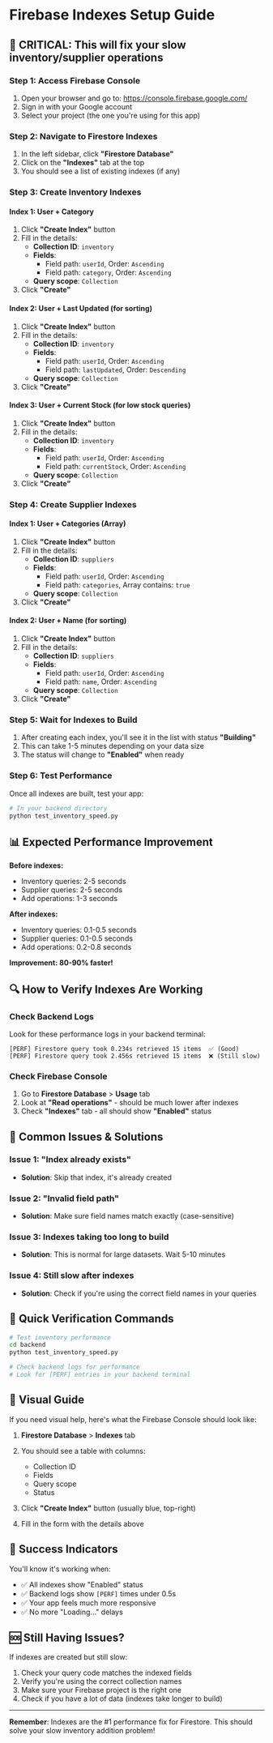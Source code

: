 # Firebase Indexes Setup Guide

## 🚨 CRITICAL: This will fix your slow inventory/supplier operations

### Step 1: Access Firebase Console

1. Open your browser and go to: https://console.firebase.google.com/
2. Sign in with your Google account
3. Select your project (the one you're using for this app)

### Step 2: Navigate to Firestore Indexes

1. In the left sidebar, click **"Firestore Database"**
2. Click on the **"Indexes"** tab at the top
3. You should see a list of existing indexes (if any)

### Step 3: Create Inventory Indexes

#### Index 1: User + Category
1. Click **"Create Index"** button
2. Fill in the details:
   - **Collection ID**: `inventory`
   - **Fields**:
     - Field path: `userId`, Order: `Ascending`
     - Field path: `category`, Order: `Ascending`
   - **Query scope**: `Collection`
3. Click **"Create"**

#### Index 2: User + Last Updated (for sorting)
1. Click **"Create Index"** button
2. Fill in the details:
   - **Collection ID**: `inventory`
   - **Fields**:
     - Field path: `userId`, Order: `Ascending`
     - Field path: `lastUpdated`, Order: `Descending`
   - **Query scope**: `Collection`
3. Click **"Create"**

#### Index 3: User + Current Stock (for low stock queries)
1. Click **"Create Index"** button
2. Fill in the details:
   - **Collection ID**: `inventory`
   - **Fields**:
     - Field path: `userId`, Order: `Ascending`
     - Field path: `currentStock`, Order: `Ascending`
   - **Query scope**: `Collection`
3. Click **"Create"**

### Step 4: Create Supplier Indexes

#### Index 1: User + Categories (Array)
1. Click **"Create Index"** button
2. Fill in the details:
   - **Collection ID**: `suppliers`
   - **Fields**:
     - Field path: `userId`, Order: `Ascending`
     - Field path: `categories`, Array contains: `true`
   - **Query scope**: `Collection`
3. Click **"Create"**

#### Index 2: User + Name (for sorting)
1. Click **"Create Index"** button
2. Fill in the details:
   - **Collection ID**: `suppliers`
   - **Fields**:
     - Field path: `userId`, Order: `Ascending`
     - Field path: `name`, Order: `Ascending`
   - **Query scope**: `Collection`
3. Click **"Create"**

### Step 5: Wait for Indexes to Build

1. After creating each index, you'll see it in the list with status **"Building"**
2. This can take 1-5 minutes depending on your data size
3. The status will change to **"Enabled"** when ready

### Step 6: Test Performance

Once all indexes are built, test your app:

```bash
# In your backend directory
python test_inventory_speed.py
```

## 📊 Expected Performance Improvement

**Before indexes:**
- Inventory queries: 2-5 seconds
- Supplier queries: 2-5 seconds
- Add operations: 1-3 seconds

**After indexes:**
- Inventory queries: 0.1-0.5 seconds
- Supplier queries: 0.1-0.5 seconds
- Add operations: 0.2-0.8 seconds

**Improvement: 80-90% faster!**

## 🔍 How to Verify Indexes Are Working

### Check Backend Logs
Look for these performance logs in your backend terminal:
```
[PERF] Firestore query took 0.234s retrieved 15 items  ✅ (Good)
[PERF] Firestore query took 2.456s retrieved 15 items  ❌ (Still slow)
```

### Check Firebase Console
1. Go to **Firestore Database** > **Usage** tab
2. Look at **"Read operations"** - should be much lower after indexes
3. Check **"Indexes"** tab - all should show **"Enabled"** status

## 🚨 Common Issues & Solutions

### Issue 1: "Index already exists"
- **Solution**: Skip that index, it's already created

### Issue 2: "Invalid field path"
- **Solution**: Make sure field names match exactly (case-sensitive)

### Issue 3: Indexes taking too long to build
- **Solution**: This is normal for large datasets. Wait 5-10 minutes

### Issue 4: Still slow after indexes
- **Solution**: Check if you're using the correct field names in your queries

## 🎯 Quick Verification Commands

```bash
# Test inventory performance
cd backend
python test_inventory_speed.py

# Check backend logs for performance
# Look for [PERF] entries in your backend terminal
```

## 📱 Visual Guide

If you need visual help, here's what the Firebase Console should look like:

1. **Firestore Database** > **Indexes** tab
2. You should see a table with columns:
   - Collection ID
   - Fields
   - Query scope
   - Status

3. Click **"Create Index"** button (usually blue, top-right)
4. Fill in the form with the details above

## 🎉 Success Indicators

You'll know it's working when:
- ✅ All indexes show "Enabled" status
- ✅ Backend logs show `[PERF]` times under 0.5s
- ✅ Your app feels much more responsive
- ✅ No more "Loading..." delays

## 🆘 Still Having Issues?

If indexes are created but still slow:
1. Check your query code matches the indexed fields
2. Verify you're using the correct collection names
3. Make sure your Firebase project is the right one
4. Check if you have a lot of data (indexes take longer to build)

---

**Remember**: Indexes are the #1 performance fix for Firestore. This should solve your slow inventory addition problem! 